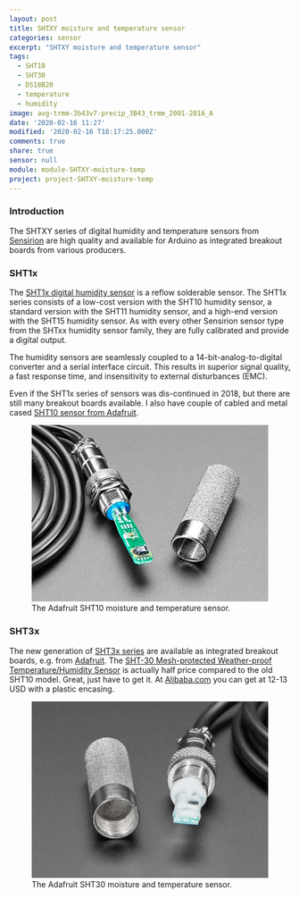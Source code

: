 ```yaml
---
layout: post
title: SHTXY moisture and temperature sensor
categories: sensor
excerpt: "SHTXY moisture and temperature sensor"
tags:
  - SHT10
  - SHT30
  - DS18B20
  - temperature
  - humidity
image: avg-trmm-3b43v7-precip_3B43_trmm_2001-2016_A
date: '2020-02-16 11:27'
modified: '2020-02-16 T18:17:25.000Z'
comments: true
share: true
sensor: null
module: module-SHTXY-moisture-temp
project: project-SHTXY-moisture-temp
---
```

<script src="https://karttur.github.io/common/assets/js/karttur/togglediv.js"></script>

### Introduction

The SHTXY series of digital humidity and temperature sensors from [Sensirion](https://www.sensirion.com) are high quality and available for Arduino as integrated breakout boards from various producers.

### SHT1x

The [SHT1x digital humidity sensor](https://www.sensirion.com/en/environmental-sensors/humidity-sensors/digital-humidity-sensors-for-accurate-measurements/) is a reflow solderable sensor. The SHT1x series consists of a low-cost version with the SHT10 humidity sensor, a standard version with the SHT11 humidity sensor, and a high-end version with the SHT15 humidity sensor. As with every other Sensirion sensor type from the SHTxx humidity sensor family, they are fully calibrated and provide a digital output.

The humidity sensors are seamlessly coupled to a 14-bit-analog-to-digital converter and a serial interface circuit. This results in superior signal quality, a fast response time, and insensitivity to external disturbances (EMC).

Even if the SHT1x series of sensors was dis-continued in 2018, but there are still many breakout boards available. I also have couple of cabled and metal cased [SHT10 sensor from Adafruit](https://www.adafruit.com/product/1298).

<figure>
<img src="../../images/sensor-SHT10-SM-temp-adafruit.png">
<figcaption> The Adafruit SHT10 moisture and temperature sensor. </figcaption>
</figure>

### SHT3x

The new generation of [SHT3x series](https://www.sensirion.com/en/environmental-sensors/humidity-sensors/digital-humidity-sensors-for-various-applications/) are available as integrated breakout boards, e.g. from [Adafruit](https://www.adafruit.com/product/2857). The [SHT-30 Mesh-protected Weather-proof Temperature/Humidity Sensor](https://www.adafruit.com/product/4099) is actually half price compared to the old SHT10 model. Great, just have to get it. At [Alibaba.com](https://www.alibaba.com/product-detail/Taidacent-SHT30-temperature-gauge-sensor-pi_60775152726.html?spm=a2700.details.maylikeexp.1.34566a84FkDeUQ) you can get at 12-13 USD with a plastic encasing.

<figure>
<img src="../../images/sensor-SHT30-SM-temp-adafruit.png">
<figcaption> The Adafruit SHT30 moisture and temperature sensor. </figcaption>
</figure>
